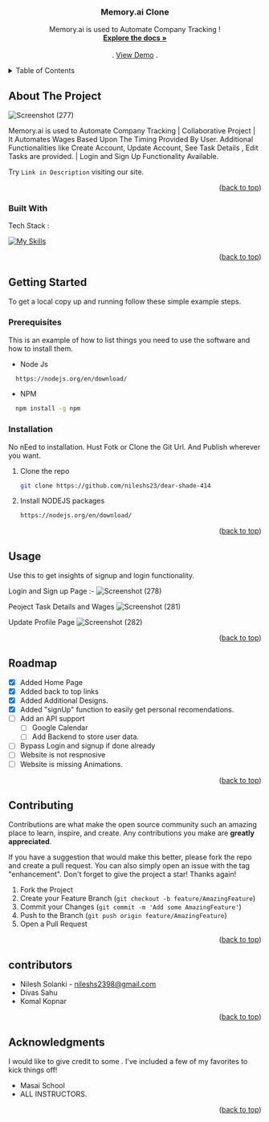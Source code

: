 <a name="readme-top"></a> 

<!-- PROJECT SHIELDS -->
<!--
*** I'm using markdown "reference style" links for readability.
*** Reference links are enclosed in brackets [ ] instead of parentheses ( ).
*** See the bottom of this document for the declaration of the reference variables
*** for contributors-url, forks-url, etc. This is an optional, concise syntax you may use.
*** https://www.markdownguide.org/basic-syntax/#reference-style-links
-->



  <h3 align="center">Memory.ai Clone</h3>

  <p align="center">
  Memory.ai is used to Automate Company Tracking !
    <br />
    <a href="https://github.com/nileshs23/dear-shade-414"><strong>Explore the docs »</strong></a>
    <br />
    <br />
    .
    <a href="https://fantastic-queijadas-e98c0f.netlify.app//">View Demo</a>
    .
  </p>
</div>



<!-- TABLE OF CONTENTS -->
<details>
  <summary>Table of Contents</summary>
  <ol>
    <li>
      <a href="#about-the-project">About The Project</a>
      <ul>
        <li><a href="#built-with">Built With</a></li>
      </ul>
    </li>
    <li>
      <a href="#getting-started">Getting Started</a>
      <ul>
        <li><a href="#prerequisites">Prerequisites</a></li>
        <li><a href="#installation">Installation</a></li>
      </ul>
    </li>
    <li><a href="#usage">Usage</a></li>
    <li><a href="#roadmap">Roadmap</a></li>
    <li><a href="#contributing">Contributing</a></li>
    <li><a href="#contributors">Contributors</a></li>
    <li><a href="#acknowledgments">Acknowledgments</a></li>
  </ol>
</details>



<!-- ABOUT THE PROJECT -->
## About The Project


![Screenshot (277)](https://user-images.githubusercontent.com/53571060/190472256-9994407f-2aef-4390-a441-b68d744d81b4.png)


Memory.ai is used to Automate Company Tracking | Collaborative Project | It Automates Wages Based Upon The Timing Provided By User. Additional Functionalities like Create Account, Update Account, See Task Details , Edit Tasks are provided. | Login and Sign Up Functionality Available.

Try `Link in Description` visiting our site.

<p align="right">(<a href="#readme-top">back to top</a>)</p>



### Built With

Tech Stack :

[![My Skills](https://skillicons.dev/icons?i=js,html,css,nodejs,github,git,vscode&theme=light)](https://skillicons.dev)
<p align="right">(<a href="#readme-top">back to top</a>)</p>



<!-- GETTING STARTED -->
## Getting Started

To get a local copy up and running follow these simple example steps.

### Prerequisites

This is an example of how to list things you need to use the software and how to install them.
  
  * Node Js

 ```sh
   https://nodejs.org/en/download/
   ```
  
   * NPM

 ```sh
   npm install -g npm
   ```

### Installation

No nEed to installation. Hust Fotk or Clone the Git Url. And Publish wherever you want.

1. Clone the repo
   ```sh
   git clone https://github.com/nileshs23/dear-shade-414
   ```
2. Install NODEJS packages
   ```sh
   https://nodejs.org/en/download/
   ```

<p align="right">(<a href="#readme-top">back to top</a>)</p>



<!-- USAGE EXAMPLES -->
## Usage

Use this to get insights of signup and login functionality.

Login and Sign up Page :-
![Screenshot (278)](https://user-images.githubusercontent.com/53571060/190472774-d587b061-934c-46bd-a7ff-f33c005e8675.png)

Peoject Task Details and Wages
![Screenshot (281)](https://user-images.githubusercontent.com/53571060/190472860-064764c9-4d05-4d00-98ac-9bfc8ad109fc.png)

Update Profile Page
![Screenshot (282)](https://user-images.githubusercontent.com/53571060/190472935-c24e5c36-bdab-4b5a-83fe-72b479d03384.png)

<p align="right">(<a href="#readme-top">back to top</a>)</p>



<!-- ROADMAP -->
## Roadmap

- [x] Added Home Page
- [x] Added back to top links
- [x] Added Additional Designs.
- [x] Added "signUp" function to easily get personal recomendations.
- [ ] Add an API support
    - [ ] Google Calendar
    - [ ] Add Backend to store user data.
- [ ] Bypass Login and signup if done already
- [ ] Website is not respnosive
- [ ] Website is missing Animations.

<p align="right">(<a href="#readme-top">back to top</a>)</p>



<!-- CONTRIBUTING -->
## Contributing

Contributions are what make the open source community such an amazing place to learn, inspire, and create. Any contributions you make are **greatly appreciated**.

If you have a suggestion that would make this better, please fork the repo and create a pull request. You can also simply open an issue with the tag "enhancement".
Don't forget to give the project a star! Thanks again!

1. Fork the Project
2. Create your Feature Branch (`git checkout -b feature/AmazingFeature`)
3. Commit your Changes (`git commit -m 'Add some AmazingFeature'`)
4. Push to the Branch (`git push origin feature/AmazingFeature`)
5. Open a Pull Request

<p align="right">(<a href="#readme-top">back to top</a>)</p>



<!-- Contributors -->
## contributors

* Nilesh Solanki  - nileshs2398@gmail.com
* Divas Sahu
* Komal Kopnar

<p align="right">(<a href="#readme-top">back to top</a>)</p>



<!-- ACKNOWLEDGMENTS -->
## Acknowledgments

I would like to give credit to some . I've included a few of my favorites to kick things off!

* Masai School
* ALL INSTRUCTORS.

<p align="right">(<a href="#readme-top">back to top</a>)</p>

